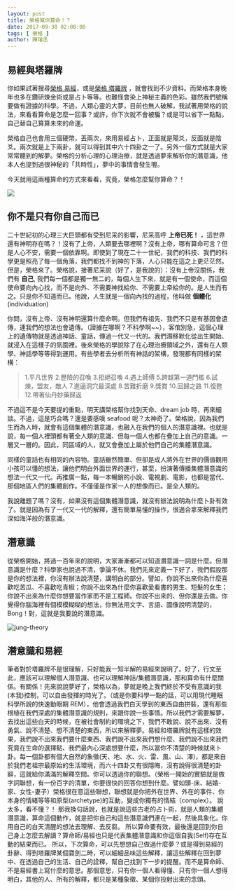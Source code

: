 ```yaml
---
layout: post
title: 榮格幫你算命！？ 
date: 2017-09-30 02:00:00
tags: [ 榮格 ]
author: 陳璿丞
---
```


易經與塔羅牌
------------

你如果試著搜尋[榮格 易經](https://is.gd/RScZ9n)，或是[榮格 塔羅牌](https://is.gd/eTB89l) ，就會找到不少資料。而榮格本身晚年也多在鑽研煉金術或是占卜等等。也難怪會染上神秘主義的色彩。雖然我們號稱要做有證據的科學。不過，人類心靈的大夢，目前也無人破解，我試著用榮格的說法，來看看算命是怎麼一回事？或許，你下次就不會被騙？或是可以省下一點點，自己替自己算算未來的命運。

榮格自己也會用三個硬幣，丟兩次，來用易經占卜，正面就是陽爻，反面就是陰爻。兩次就是上下兩卦，就可以得到其中六十四卦之一了。另外一個方式就是大家常常聽到的解夢。榮格的分析心理的心理治療，就是透過夢來解析你的潛意識，他本人也提到過很神秘的「共時性」，夢中的事情會發生喔。

今天就用這兩種算命的方式來看看，究竟，榮格怎麼幫你算命？！

![](https://i.imgur.com/GKE3znl.jpg)
<!--more-->


你不是只有你自己而已
--------------------

二十世紀初的心理三大巨頭都有受到尼采的影響，尼采高呼 **上帝已死！** ，這世界還有神明存在嗎？！沒有了上帝，人類要去哪裡啊？沒有上帝，哪有算命可言？但是人心不安，需要一個依靠啊。即使到了現在二十一世紀，我們的科技、我們的科學更是照亮了每一個角落，我們都找不到神的下落，人心只能在這之上更茫茫然。但是，榮格來了。榮格說，接著尼采說（好了，是我說的）：沒有上帝沒關係，我們有 **自己**, 我們每一個都是獨一無二的，每個人生下來，就是有一個使命，而這個使命要向內心找，而不是向外、不需要神找給你、不需要上帝給你的。是人生而有之。只是你不知道而已。他說，人生就是一個向內找的過程，他叫做 **個體化** (individuation)


你問，沒有上帝、沒有神明還算什麼命啊。但我們有祖先、我們不只是有基因會遺傳，連我們的想法也會遺傳。（證據在哪啊？不科學啊~~），客倌別急，這個心理上的遺傳物就是透過神話、童話，傳過一代又一代的。我們潛移默化從出生開始、就浸入在這樣子的氛圍裡。後來榮格的學說除了在心理治療領域之外，還有在人類學、神話學等等得到運用。有些學者去分析所有神話的架構，發現都有同樣的架構：

> 1.平凡世界 2.歷險的召喚 3.拒絕召喚 4.遇上師傅 5.跨越第一道門檻 6.試煉，盟友，敵人 7.進逼洞穴最深處 8.苦難折磨 9.獎賞 10.回歸之路 11.復甦 12.帶著仙丹妙藥歸返

不過這不是今天要提的重點，明天講榮格幫你找到天命、dream job 時，再來細談。不過，這是巧合嗎？還是要感嘆 seafood 呢？太神奇了。榮格說，因為我們生而為人時，就會有這個集體的潛意識，也融入在我們的個人的潛意識裡。也就是說，每一個人裡頭都有著全人類的意識、但每一個人也都在疊加上自己的意識。一層又一層的。因此，同區域的人，就又會疊加上屬於他們自己的集體潛意識。

同樣的童話也有相同的內容物。童話雖然簡單、但卻是成人將外在世界的價值觀用小孩可以懂的想法，讓他們明白外面世界的運行，甚至，扮演著傳播集體潛意識的想法一代又一代。再推廣一點，每一本暢銷的小說、電視劇、電影，也都是當代、那個地區人們的集體創作。不僅僅是作家一人的想像而已。是全人類的。

我說離題了嗎？沒有，如果沒有這個集體潛意識，就沒有辦法說明為什麼卜卦有效了。就是因為有了一代又一代的解釋，還有簡單易懂的操作，很適合拿來解釋我們深如海洋般的潛意識。

潛意識
------

從榮格開始，將過一百年來的說明，大家漸漸都可以知道潛意識一詞是什麼。但潛意識是什麼？科學家也說過不清，爭論不休。我們先來定義一下好了，我們假設那是你的想法裡，你沒有辦法說清楚，講明白的部分。譬如，你說不出來你為什麼喜歡吃苦瓜、不喜歡吃青椒；你說不出來為什麼你喜歡愛看書的男生、短髮的女生；你說不出來為什麼你想要當作家而不是工程師。你說不出來的、但你還是去做。你覺得你腦海裡有個模模糊糊的想法，你無法用文字、言語、圖像說明清楚的，Bong！對，這就是我要說的潛意識。

![jung-theory](https://i.imgur.com/cPlvtdC.png)

潛意識和易經
------------

筆者對於塔羅牌不是很理解，只好能我一知半解的易經來說明了。好了，行文至此，應該可以理解個人潛意識、也可以理解神話/集體潛意識，那和算命有什麼關係。有關係！先來說說夢好了，榮格以為，夢就是晚上我們終於不受有意識的我(本我)控制，可以自由發揮的時光了。（或是你要科學一點的話，可以用現代睡眠科學所說的快速動眼期 REM），他會透過我們白天學到的東西自由拼裝，還有那些根植在我們深處的集體潛意識的規則，來跟你說一些事情。所以我們才需要解夢，去找出這些白天的時候，在被社會制約的環境之下，我們不敢說、說不出來、沒有勇氣、說不清楚、想不清楚的東西，所以來解釋夢。易經和塔羅牌就有這樣的效果，我們說不出來我們要什麼東西、我們說不出來我們想什麼、我們說不出來我們究竟在生命的選擇點、我們最內心深處想要什麼，所以當你不清楚的時候就來卜卦。每一個卦都有個大自然的象徵(天、地、水、火、雷、風、山、澤)，都是來自於我們老祖宗最原始的生活環境，而六十四卦又有很隱晦，沒有說得很清楚的卦辭，這就給你滿滿的解釋空間。你可以透過你的聯想。（榮格一開始的實驗就是做字詞聯想，有一份百字的清單，你要很快的回答你想到什麼。譬如頭-床、結婚-家、女性-妻子）榮格很在意這些聯想，聯想就是你把外在世界、外在的事件、你本身的情緒等等和原型(archetype)的互動，變成你獨有的情結（complex）。 說太多，看不懂？！ 那我換句話說，也就是說這些古老的占卜術，就是人類的集體潛意識，算命這個動作，就是把你自己和這些潛意識們連在一起，然後具象化。你用自己的白天清醒的想法去理解、去反芻。 所以算命要有效，最後還是回到你自己身上怎麼去解讀？算命師/易經也只是代表集體潛意識和你這個自我(Self)存在互動的結果而已。 所以，下次算命，可以先想想自己做過什麼夢？或是得到易經的卦辭、得到塔羅牌某個寶劍二時，可以細細品味這些解釋，讓這些解釋在回到夢中、在透過自己的生活、自己的詮釋，幫自己找到下一步的提醒。而不是算命師、不是易經書上寫什麼的意思。那個意思，只有你一個人看得懂、只有你一個人想得明白，其他的人、所有的解釋，都只是某種象徵、某個你投射出來的念頭。
